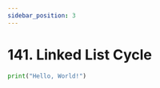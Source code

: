 ```yaml
---
sidebar_position: 3
---
```


# 141. Linked List Cycle

```python leet-code/week-1/02-linked-lists/3
print("Hello, World!")
```